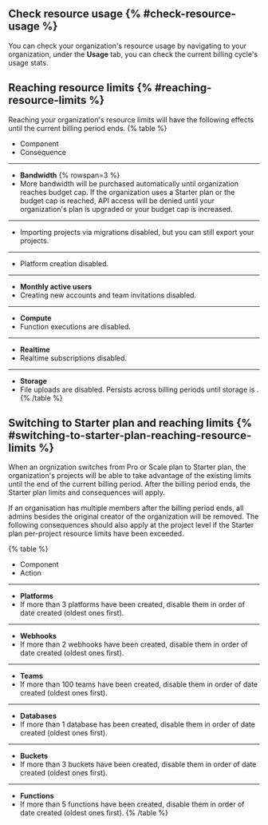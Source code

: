 ## Check resource usage {% #check-resource-usage %}

You can check your organization's resource usage by navigating to your organization, under the **Usage** tab, you can check the current billing cycle's usage stats.


## Reaching resource limits {% #reaching-resource-limits %}
Reaching your organization's resource limits will have the following effects until the current billing period ends.
{% table %}
* Component
* Consequence
---
* **Bandwidth** {% rowspan=3 %}
*  More bandwidth will be purchased automatically until organization reaches budget cap. If the organization uses a Starter plan or the budget cap is reached, API access will be denied until your organization's plan is upgraded or your budget cap is increased.
---
*  Importing projects via migrations disabled, but you can still export your projects.
---
*  Platform creation disabled.
---
* **Monthly active users**
* Creating new accounts and team invitations disabled.
---
* **Compute**
* Function executions are disabled.
---
* **Realtime**
* Realtime subscriptions disabled.
---
* **Storage**
* File uploads are disabled. Persists across billing periods until storage is .
{% /table %}

## Switching to Starter plan and reaching limits {% #switching-to-starter-plan-reaching-resource-limits %}

When an orgnization switches from Pro or Scale plan to Starter plan, the organization's projects will be able to take advantage of the existing limits until the end of the current billing period. 
After the billing period ends, the Starter plan limits and consequences will apply.

If an organisation has multiple members after the billing period ends, all admins besides the original creator of the organization will be removed.
The following consequences should also apply at the project level if the Starter plan per-project resource limits have been exceeded.

{% table %}
* Component
* Action
---
* **Platforms**
* If more than 3 platforms have been created, disable them in order of date created (oldest ones first).
---
* **Webhooks**
* If more than 2 webhooks have been created, disable them in order of date created (oldest ones first).
---
* **Teams**
* If more than 100 teams have been created, disable them in order of date created (oldest ones first).
---
* **Databases**
* If more than 1 database has been created, disable them in order of date created (oldest ones first).
---
* **Buckets**
* If more than 3 buckets have been created, disable them in order of date created (oldest ones first).
---
* **Functions**
* If more than 5 functions have been created, disable them in order of date created (oldest ones first).
{% /table %}